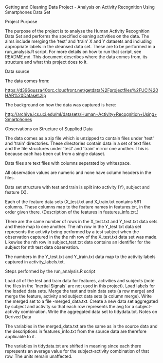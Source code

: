 Getting and Cleaning Data Project - Analysis on Activity Recognition Using Smartphones Data Set

Project Purpose

The purpose of the project is to analyse the Human Activity Recognition Data Set and performs the specified cleaning activities on the data. The aims include merging the 'test' and 'train' X and Y datasets and including appropriate labels in the cleansed data set. These are to be performed in a run_analysis.R script. For more details on how to run that script, see README.md. This document describes where the data comes from, its structure and what this project does to it.

Data source

The data comes from:

https://d396qusza40orc.cloudfront.net/getdata%2Fprojectfiles%2FUCI%20HAR%20Dataset.zip

The background on how the data was captured is here:

http://archive.ics.uci.edu/ml/datasets/Human+Activity+Recognition+Using+Smartphones

Observations on Structure of Supplied Data

The data comes as a zip file which is unzipped to contain files under 'test' and 'train' directories. These directories contain data in a set of text files and the file structures under 'test' and 'train' mirror one another. This is because each has been cut from a single dataset.

Data files are text files with columns seperated by whitespace.

All observation values are numeric and none have column headers in the files.

Data set structure with test and train is split into activity (Y), subject and feature (X).

Each of the feature data sets (X_test.txt and X_train.txt contains 561 columns. These columns map to the feature names in features.txt, in the order given there. (Description of the features in features_info.txt.)

There are the same number of rows in the X_test.txt and Y_test.txt data sets and these map to one another. The nth row in the Y_test.txt data set represents the activity being performed by a test subject when the observation captured in the the nth row of the X_test.txt data set was made. Likewise the nth row in subject_test.txt data contains an identifier for the subject for nth test data observation.

The numbers in the Y_test.txt and Y_train.txt data map to the activity labels captured in activity_labels.txt.

Steps performed by the run_analysis.R script

Load all of the test and train data for features, activities and subjects (note the files in the 'Inertial Signals' are not used in this project).
Load labels for the loaded data sets.
Merge the test and train data sets (a row merge) and merge the feature, activity and subject data sets (a column merge).
Write the merged set to a file -merged_data.txt.
Create a new data set aggregated by subject and activity so that each row represents the avg for a subject-activity combination.
Write the aggregated data set to tidydata.txt.
Notes on Derived Data

The variables in the merged_data.txt are the same as in the source data and the descriptions in features_info.txt from the source data are therefore applicable to it.

The variables in tidydata.txt are shifted in meaning since each there represents an average value for the subject-activity combination of that row. The units remain unaffected.

